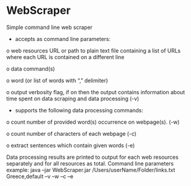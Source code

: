# WebScraper
Simple command line web scraper
- accepts as command line parameters:

o web resources URL or path to plain text file containing a list of URLs where each URL is contained on a different line

o data command(s)

o word (or list of words with “,” delimiter)

o output verbosity flag, if on then the output contains information about time spent on data scraping and data processing (-v)

- supports the following data processing commands:

o count number of provided word(s) occurrence on webpage(s). (-w)

o count number of characters of each webpage (-c)

o extract sentences which contain given words (-e)


Data processing results are printed to output for each web resources separately and for all resources as total.
Command line parameters example:
java –jar WebScraper.jar /Users/userName/Folder/links.txt Greece,default –v –w –c –e
